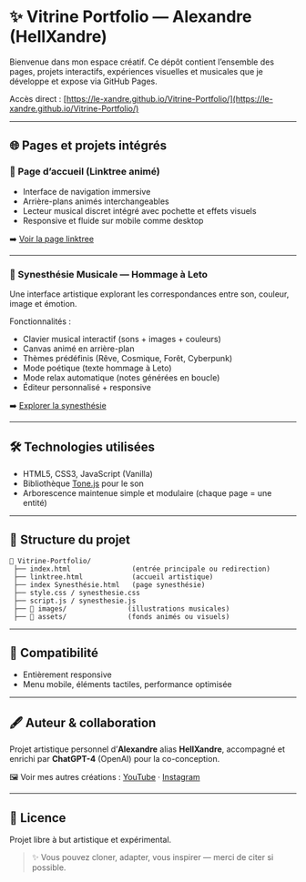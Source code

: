 # ✨ Vitrine Portfolio — Alexandre (HellXandre)

Bienvenue dans mon espace créatif. Ce dépôt contient l’ensemble des pages, projets interactifs, expériences visuelles et musicales que je développe et expose via GitHub Pages.

Accès direct : [https://le-xandre.github.io/Vitrine-Portfolio/](https://le-xandre.github.io/Vitrine-Portfolio/)

---

## 🌐 Pages et projets intégrés

### 🎨 Page d’accueil (Linktree animé)
- Interface de navigation immersive
- Arrière-plans animés interchangeables
- Lecteur musical discret intégré avec pochette et effets visuels
- Responsive et fluide sur mobile comme desktop

➡️ [Voir la page linktree](https://le-xandre.github.io/Vitrine-Portfolio/linktree.html)

---

### 🎹 Synesthésie Musicale — Hommage à Leto
Une interface artistique explorant les correspondances entre son, couleur, image et émotion.

Fonctionnalités :
- Clavier musical interactif (sons + images + couleurs)
- Canvas animé en arrière-plan
- Thèmes prédéfinis (Rêve, Cosmique, Forêt, Cyberpunk)
- Mode poétique (texte hommage à Leto)
- Mode relax automatique (notes générées en boucle)
- Éditeur personnalisé + responsive

➡️ [Explorer la synesthésie](https://le-xandre.github.io/Vitrine-Portfolio/index%20Synesth%C3%A9sie.html)

---

## 🛠️ Technologies utilisées
- HTML5, CSS3, JavaScript (Vanilla)
- Bibliothèque [Tone.js](https://tonejs.github.io/) pour le son
- Arborescence maintenue simple et modulaire (chaque page = une entité)

---

## 📁 Structure du projet
```
📁 Vitrine-Portfolio/
 ├── index.html               (entrée principale ou redirection)
 ├── linktree.html            (accueil artistique)
 ├── index Synesthésie.html   (page synesthésie)
 ├── style.css / synesthesie.css
 ├── script.js / synesthesie.js
 ├── 📁 images/               (illustrations musicales)
 ├── 📁 assets/               (fonds animés ou visuels)
```

---

## 📱 Compatibilité
- Entièrement responsive
- Menu mobile, éléments tactiles, performance optimisée

---

## 🖋️ Auteur & collaboration

Projet artistique personnel d’**Alexandre** alias **HellXandre**, accompagné et enrichi par **ChatGPT-4** (OpenAI) pour la co-conception.

🖼️ Voir mes autres créations : [YouTube](https://www.youtube.com/@HellXandre) · [Instagram](https://instagram.com/hellxandre35)

---

## 📄 Licence
Projet libre à but artistique et expérimental.

> ✨ Vous pouvez cloner, adapter, vous inspirer — merci de citer si possible.
